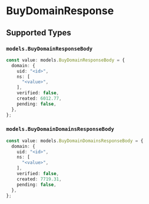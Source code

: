 # BuyDomainResponse


## Supported Types

### `models.BuyDomainResponseBody`

```typescript
const value: models.BuyDomainResponseBody = {
  domain: {
    uid: "<id>",
    ns: [
      "<value>",
    ],
    verified: false,
    created: 6012.77,
    pending: false,
  },
};
```

### `models.BuyDomainDomainsResponseBody`

```typescript
const value: models.BuyDomainDomainsResponseBody = {
  domain: {
    uid: "<id>",
    ns: [
      "<value>",
    ],
    verified: false,
    created: 7719.31,
    pending: false,
  },
};
```

